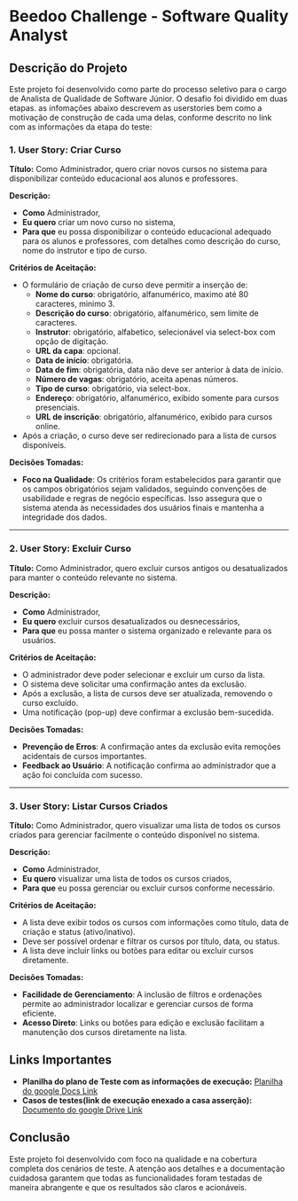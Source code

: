 # Beedoo Challenge - Software Quality Analyst

## Descrição do Projeto

Este projeto foi desenvolvido como parte do processo seletivo para o cargo de Analista de Qualidade de Software Júnior. O desafio foi dividido em duas etapas.
as infomações abaixo descrevem as userstories bem como a motivação de construção de cada uma delas, conforme descrito no link com as informações da etapa do teste:
### 1. User Story: Criar Curso

**Título:** Como Administrador, quero criar novos cursos no sistema para disponibilizar conteúdo educacional aos alunos e professores.

**Descrição:**

- **Como** Administrador,
- **Eu quero** criar um novo curso no sistema,
- **Para que** eu possa disponibilizar o conteúdo educacional adequado para os alunos e professores, com detalhes como descrição do curso, nome do instrutor e tipo de curso.

**Critérios de Aceitação:**

- O formulário de criação de curso deve permitir a inserção de:
  - **Nome do curso**: obrigatório, alfanumérico, maximo até 80 caracteres, minimo 3.
  - **Descrição do curso**: obrigatório, alfanumérico, sem limite de caracteres.
  - **Instrutor**: obrigatório, alfabetico, selecionável via select-box com opção de digitação.
  - **URL da capa**: opcional.
  - **Data de início**: obrigatória.
  - **Data de fim**: obrigatória, data não deve ser anterior à data de início.
  - **Número de vagas**: obrigatório, aceita apenas números.
  - **Tipo de curso**: obrigatório, via select-box.
  - **Endereço**: obrigatório, alfanumérico, exibido somente para cursos presenciais.
  - **URL de inscrição**: obrigatório, alfanumérico, exibido para cursos online.
- Após a criação, o curso deve ser redirecionado para a lista de cursos disponíveis.

**Decisões Tomadas:**

- **Foco na Qualidade**: Os critérios foram estabelecidos para garantir que os campos obrigatórios sejam validados, seguindo convenções de usabilidade e regras de negócio específicas. Isso assegura que o sistema atenda às necessidades dos usuários finais e mantenha a integridade dos dados.

---

### 2. User Story: Excluir Curso

**Título:** Como Administrador, quero excluir cursos antigos ou desatualizados para manter o conteúdo relevante no sistema.

**Descrição:**

- **Como** Administrador,
- **Eu quero** excluir cursos desatualizados ou desnecessários,
- **Para que** eu possa manter o sistema organizado e relevante para os usuários.

**Critérios de Aceitação:**

- O administrador deve poder selecionar e excluir um curso da lista.
- O sistema deve solicitar uma confirmação antes da exclusão.
- Após a exclusão, a lista de cursos deve ser atualizada, removendo o curso excluído.
- Uma notificação (pop-up) deve confirmar a exclusão bem-sucedida.

**Decisões Tomadas:**

- **Prevenção de Erros**: A confirmação antes da exclusão evita remoções acidentais de cursos importantes.
- **Feedback ao Usuário**: A notificação confirma ao administrador que a ação foi concluída com sucesso.

---

### 3. User Story: Listar Cursos Criados

**Título:** Como Administrador, quero visualizar uma lista de todos os cursos criados para gerenciar facilmente o conteúdo disponível no sistema.

**Descrição:**

- **Como** Administrador,
- **Eu quero** visualizar uma lista de todos os cursos criados,
- **Para que** eu possa gerenciar ou excluir cursos conforme necessário.

**Critérios de Aceitação:**

- A lista deve exibir todos os cursos com informações como título, data de criação e status (ativo/inativo).
- Deve ser possível ordenar e filtrar os cursos por título, data, ou status.
- A lista deve incluir links ou botões para editar ou excluir cursos diretamente.

**Decisões Tomadas:**

- **Facilidade de Gerenciamento**: A inclusão de filtros e ordenações permite ao administrador localizar e gerenciar cursos de forma eficiente.
- **Acesso Direto**: Links ou botões para edição e exclusão facilitam a manutenção dos cursos diretamente na lista.


## Links Importantes

- **Planilha do plano de Teste com as informações de execução:** [Planilha do google Docs Link](https://docs.google.com/spreadsheets/d/1-4aVVDsoIWcUGEztUQKS4h2q4ZRNH1q-b6iCuolKEWk/edit?usp=sharing)
- **Casos de testes(link de execução enexado a casa asserção):** [Documento do google Drive Link](https://docs.google.com/document/d/16QXPkHT-FwD58_MADrThGxlaxc8Fdkc59gDf-cBCGZY/edit?usp=sharing)

## Conclusão

Este projeto foi desenvolvido com foco na qualidade e na cobertura completa dos cenários de teste. A atenção aos detalhes e a documentação cuidadosa garantem que todas as funcionalidades foram testadas de maneira abrangente e que os resultados são claros e acionáveis.
